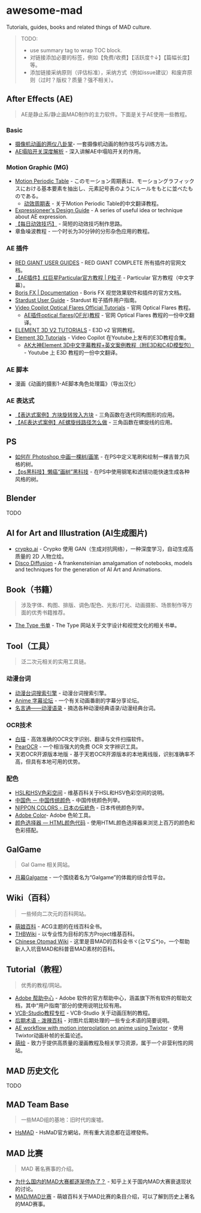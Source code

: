 # awesome-mad

Tutorials, guides, books and related things of MAD culture.

> TODO: 
> - use summary tag to wrap TOC block.
> - 对链接添加必要的标签，例如【免费/收费】【活跃度↑↓】【篇幅长度】等。
> - 添加链接采纳原则（评估标准），采纳方式（例如issue建议）和废弃原则（过时？版权？质量？强不相关）。



## After Effects (AE)

> AE是静止系/静止画MAD制作的主力软件。下面是关于AE使用一些教程。

### Basic

- [摄像机动画的两仪八卦掌](https://www.zcool.com.cn/article/ZNzQ3NTMy.html)- 一套摄像机动画的制作技巧与训练方法。
- [AE塌陷开关深度解析](https://www.zcool.com.cn/article/ZNzg5MzAw.html) - 深入讲解AE中塌陷开关的作用。


### Motion Graphic (MG)

- [Motion Periodic Table](http://foxcodex.html.xdomain.jp/index.html) - このモーション周期表は、モーショングラフィックスにおける基本要素を抽出し、元素記号表のようにルールをもとに並べたものである。
  - [动效周期表](https://zhuanlan.zhihu.com/p/31915266) - 关于Motion Periodic Table的中文翻译教程。
- [Expressioneer's Design Guide](http://www.motionscript.com/design-guide/toc.html) - A series of useful idea or technique about AE expression.
- [【每日动效技巧】](https://www.bilibili.com/video/BV1sL411777f?share_source=copy_web) - 简短的动效技巧制作思路。
- 章鱼噪波教程 - 一个时长为30分钟的分形杂色应用的教程。


### AE 插件

- [RED GIANT USER GUIDES](https://help.maxon.net/rg/en-us/#html/OVERVIEW.html) - RED GIANT COMPLETE 所有插件的官网文档。
- [【AE插件】红巨星Particular官方教程 | P粒子](https://www.bilibili.com/video/BV13A411x7rV?share_source=copy_web) - Particular 官方教程（中文字幕）。
- [Boris FX | Documentation](https://borisfx.com/support/documentation/) - Boris FX 视觉效果软件和插件的官方文档。
- [Stardust User Guide](https://superluminal.tv/user-guide) - Stardust 粒子插件用户指南。
- [Video Copilot Optical Flares Official Tutorials](https://www.videocopilot.net/products/opticalflares/features/plug-in_overview/) - 官网 Optical Flares 教程。
  - [AE插件optical flares(OF光)教程](https://www.bilibili.com/video/BV1gx411c7mQ?share_source=copy_web) - 官网 Optical Flares 教程的一份中文翻译。
- [ELEMENT 3D V2 TUTORIALS](https://www.videocopilot.net/element/v2/tutorials/) - E3D v2 官网教程。
- [Element 3D Tutorials](https://youtu.be/k4HIKwdybTU) - Video Copilot 在Youtube上发布的E3D教程合集。
  - [AK大神Element 3D中文字幕教程+英文案例教程（附E3D和C4D模型包）](https://www.bilibili.com/video/BV1qz411b7g1) - Youtube 上 E3D 教程的一份中文翻译。

### AE 脚本
- 漫画《动画的摄影1-AE脚本角色处理篇》（导出汉化）

### AE 表达式

- [【表达式案例】方块旋转放入方块](https://www.yuelili.com/box-rotation/) - 三角函数在迭代同构图形的应用。
- [【AE表达式案例】AE螺旋线路径怎么做](https://www.yuelili.com/6540/) - 三角函数在螺旋线的应用。


## PS

- [如何在 Photoshop 中画一棵树/画笔](https://youtu.be/seeAANoyKSk) - 在PS中定义笔刷和绘制一棵吉普力风格的树。
- [【ps黑科技】懒癌“画树”黑科技](https://www.bilibili.com/video/BV1m4411g7bx?share_source=copy_web) - 在PS中使用钢笔和滤镜功能快速生成各种风格的树。


## Blender

TODO

## AI for Art and Illustration (AI生成图片)

- [crypko.ai](https://crypko.ai/) - Crypko 使用 GAN（生成对抗网络），一种深度学习，自动生成高质量的 2D 人物立绘。
- [Disco Diffusion](https://github.com/alembics/disco-diffusion) - A frankensteinian amalgamation of notebooks, models and techniques for the generation of AI Art and Animations.

## Book（书籍）

> 涉及字体、构图、排版、调色/配色、光影/打光、动画摄影、场景制作等方面的优秀书籍推荐。

- [The Type 书单](https://www.thetype.com/booklist/) - The Type 网站关于文字设计和视觉文化的相关书单。



## Tool（工具）

> 泛二次元相关的实用工具链。

### 动漫台词

- [动漫台词搜索引擎](https://x86.app/) - 动漫台词搜索引擎。
- [Anime 字幕论坛](https://bbs.acgrip.com/) - 一个有关动画番剧的字幕分享论坛。
- [名言通——动漫语录](https://www.mingyantong.com/allarticle/dongmantaici) - 摘选各种动漫经典语录/动漫经典台词。

### OCR技术

- [白描](https://baimiao.uzero.cn/) - 高效准确的OCR文字识别、翻译与文件扫描软件。
- [PearOCR](https://pearocr.com/#/) - 一个相当强大的免费 OCR 文字辨识工具。
- 天若OCR开源版本地版 - 基于天若OCR开源版本的本地离线版，识别准确率不高，但具有本地可用的优势。

### 配色

- [HSL和HSV色彩空间](https://zh.wikipedia.org/wiki/HSL%E5%92%8CHSV%E8%89%B2%E5%BD%A9%E7%A9%BA%E9%97%B4) - 维基百科关于HSL和HSV色彩空间的说明。
- [中国色 － 中国传统颜色](http://zhongguose.com/) - 中国传统颜色列举。
- [NIPPON COLORS - 日本の伝統色](https://nipponcolors.com/) - 日本传统颜色列举。
- [Adobe Color](https://color.adobe.com/zh/)- Adobe 色轮工具。
- [颜色选择器 — HTML颜色代码](https://htmlcolorcodes.com/zh/yanse-xuanze-qi/) - 使用HTML颜色选择器来浏览上百万的颜色和色彩搭配。



## GalGame

> Gal Game 相关网站。

- [月幕Galgame](https://www.ymgal.com/) - 一个围绕着名为“Galgame”的体裁的综合性平台。



## Wiki（百科）

> 一些倾向二次元的百科网站。

- [萌娘百科](https://zh.moegirl.org.cn/Mainpage) - ACG主题的在线百科全书。
- [THBWiki](https://thwiki.cc/THBWiki) - 以专业性为目标的东方Project维基百科。
- [Chinese Otomad Wiki](https://otomad.wiki/) - 这里是音MAD的百科全书ヾ(≧▽≦*)o，一个帮助新人入坑音MAD和科普音MAD素材的百科。



## Tutorial（教程）

> 优秀的教程/网站。

- [Adobe 帮助中心](https://helpx.adobe.com/) - Adobe 软件的官方帮助中心，涵盖旗下所有软件的帮助文档，其中“用户指南”部分的使用说明比较有用。
- [VCB-Studio教程专栏](https://vcb-s.nmm-hd.org/) - VCB-Studio 关于动画压制的教程。
- [后期术语 - 泼辣百科](https://www.polaxiong.com/wiki/hou-qi-shu-yu) - 对图片后期处理的一些专业术语的简要说明。
- [AE workflow with motion interpolation on anime using Twixtor](https://lolligerjoj.wordpress.com/2016/10/22/twixtor-on-anime-footage-and-ae-workflow-using-twixtor/) - 使用Twixtor动画补帧的长篇论述。
- [萌绘](https://www.moehui.com/) - 致力于提供高质量的漫画教程及相关学习资源，属于一个非营利性的网站。



## MAD 历史文化

TODO



## MAD Team Base

> 一些MAD组的基地：旧时代的废墟。

- [HsMAD](http://hsmad.blogspot.com/p/blog-post.html) - HsMaD官方網站，所有重大消息都在這裡發佈。



## MAD 比赛

> MAD 著名赛事的介绍。

- [为什么国内的MAD大赛都逐渐停办了？](https://www.zhihu.com/question/270415323) - 知乎上关于国内MAD大赛衰退现状的讨论。
- [MAD/MAD比赛](https://zh.moegirl.org.cn/MAD/MAD%E6%AF%94%E8%B5%9B) - 萌娘百科关于MAD比赛的条目介绍，可以了解到历史上著名的MAD赛事。

